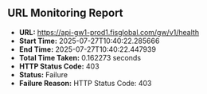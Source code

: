 ## URL Monitoring Report

- **URL:** https://api-gw1-prod1.fisglobal.com/gw/v1/health
- **Start Time:** 2025-07-27T10:40:22.285666
- **End Time:** 2025-07-27T10:40:22.447939
- **Total Time Taken:** 0.162273 seconds
- **HTTP Status Code:** 403
- **Status:** Failure
- **Failure Reason:** HTTP Status Code: 403
